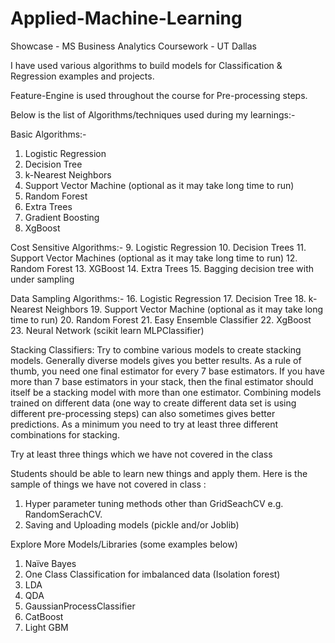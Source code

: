 # Applied-Machine-Learning
Showcase - MS Business Analytics Coursework - UT Dallas 

I have used various algorithms to build models for Classification & Regression examples and projects.

Feature-Engine is used throughout the course for Pre-processing steps.

Below is the list of Algorithms/techniques used during my learnings:-

Basic Algorithms:-

1.	Logistic Regression
2.	Decision Tree
3.	k-Nearest Neighbors
4.	Support Vector Machine (optional as it may take long time to run)
5.	Random Forest
6.	Extra Trees
7.	Gradient Boosting
8.	XgBoost

Cost Sensitive Algorithms:- 
9.	Logistic Regression
10.	Decision Trees
11.	Support Vector Machines (optional as it may take long time to run)
12.	Random Forest
13.	XGBoost
14.	Extra Trees
15.	Bagging decision tree with under sampling


Data Sampling Algorithms:-
16.	Logistic Regression
17.	Decision Tree
18.	k-Nearest Neighbors
19.	Support Vector Machine (optional as it may take long time to run)
20.	Random Forest
21.	Easy Ensemble Classifier
22.	XgBoost
23.	Neural Network (scikit learn MLPClassifier)

Stacking Classifiers: Try to combine various models to create stacking models. Generally diverse models gives you better results. As a rule of thumb, you need one final estimator for every 7 base estimators. If you have more than 7 base estimators in your stack, then the final estimator should itself be a stacking model with more than one estimator. Combining models trained on  different data (one way to create different data set is using different pre-processing steps) can also sometimes gives better predictions. As a minimum you need to try at least three different combinations for stacking. 

Try at least three things which we have not covered in the class

Students should be able to learn new things and apply them. Here is the sample of things we have not covered in class :

1. Hyper parameter tuning methods other than GridSeachCV e.g. RandomSerachCV. 
2. Saving and Uploading models (pickle and/or Joblib)

Explore More Models/Libraries (some examples below)
1. Naïve Bayes
2. One Class Classification for imbalanced data (Isolation forest)
3. LDA 
4. QDA
5. GaussianProcessClassifier
6. CatBoost
7. Light GBM

